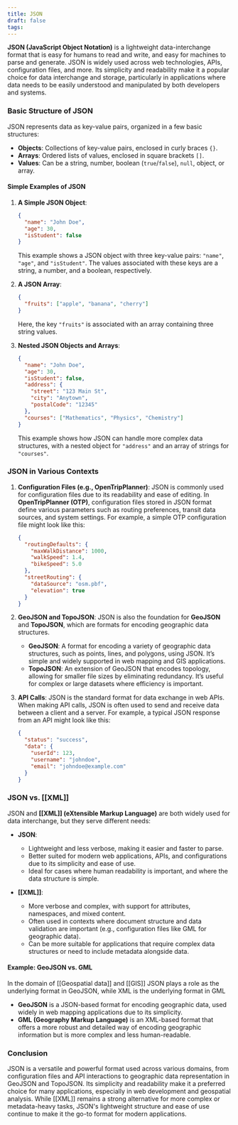 ```yaml
---
title: JSON
draft: false
tags:
---
```

**JSON (JavaScript Object Notation)** is a lightweight data-interchange format that is easy for humans to read and write, and easy for machines to parse and generate. JSON is widely used across web technologies, APIs, configuration files, and more. Its simplicity and readability make it a popular choice for data interchange and storage, particularly in applications where data needs to be easily understood and manipulated by both developers and systems.

### **Basic Structure of JSON**

JSON represents data as key-value pairs, organized in a few basic structures:
- **Objects**: Collections of key-value pairs, enclosed in curly braces `{}`.
- **Arrays**: Ordered lists of values, enclosed in square brackets `[]`.
- **Values**: Can be a string, number, boolean (`true`/`false`), `null`, object, or array.

#### **Simple Examples of JSON**

1. **A Simple JSON Object**:
   ```json
   {
     "name": "John Doe",
     "age": 30,
     "isStudent": false
   }
   ```
   This example shows a JSON object with three key-value pairs: `"name"`, `"age"`, and `"isStudent"`. The values associated with these keys are a string, a number, and a boolean, respectively.

2. **A JSON Array**:
   ```json
   {
     "fruits": ["apple", "banana", "cherry"]
   }
   ```
   Here, the key `"fruits"` is associated with an array containing three string values.

3. **Nested JSON Objects and Arrays**:
   ```json
   {
     "name": "John Doe",
     "age": 30,
     "isStudent": false,
     "address": {
       "street": "123 Main St",
       "city": "Anytown",
       "postalCode": "12345"
     },
     "courses": ["Mathematics", "Physics", "Chemistry"]
   }
   ```
   This example shows how JSON can handle more complex data structures, with a nested object for `"address"` and an array of strings for `"courses"`.

### **JSON in Various Contexts**

1. **Configuration Files (e.g., OpenTripPlanner)**:
   JSON is commonly used for configuration files due to its readability and ease of editing. In **OpenTripPlanner (OTP)**, configuration files stored in JSON format define various parameters such as routing preferences, transit data sources, and system settings. For example, a simple OTP configuration file might look like this:
   ```json
   {
     "routingDefaults": {
       "maxWalkDistance": 1000,
       "walkSpeed": 1.4,
       "bikeSpeed": 5.0
     },
     "streetRouting": {
       "dataSource": "osm.pbf",
       "elevation": true
     }
   }
   ```

2. **GeoJSON and TopoJSON**:
   JSON is also the foundation for **GeoJSON** and **TopoJSON**, which are formats for encoding geographic data structures.
   - **GeoJSON**: A format for encoding a variety of geographic data structures, such as points, lines, and polygons, using JSON. It’s simple and widely supported in web mapping and GIS applications.
   - **TopoJSON**: An extension of GeoJSON that encodes topology, allowing for smaller file sizes by eliminating redundancy. It’s useful for complex or large datasets where efficiency is important.

3. **API Calls**:
   JSON is the standard format for data exchange in web APIs. When making API calls, JSON is often used to send and receive data between a client and a server. For example, a typical JSON response from an API might look like this:
   ```json
   {
     "status": "success",
     "data": {
       "userId": 123,
       "username": "johndoe",
       "email": "johndoe@example.com"
     }
   }
   ```

### **JSON vs. [[XML]]**

JSON and **[[XML]] (eXtensible Markup Language)** are both widely used for data interchange, but they serve different needs:
- **JSON**: 
  - Lightweight and less verbose, making it easier and faster to parse.
  - Better suited for modern web applications, APIs, and configurations due to its simplicity and ease of use.
  - Ideal for cases where human readability is important, and where the data structure is simple.

- **[[XML]]**: 
  - More verbose and complex, with support for attributes, namespaces, and mixed content.
  - Often used in contexts where document structure and data validation are important (e.g., configuration files like GML for geographic data).
  - Can be more suitable for applications that require complex data structures or need to include metadata alongside data.

#### **Example: GeoJSON vs. GML**
In the domain of [[Geospatial data]] and [[GIS]] JSON plays a role as the underlying format in GeoJSON, while XML is the underlying format in GML
- **GeoJSON** is a JSON-based format for encoding geographic data, used widely in web mapping applications due to its simplicity.
- **GML (Geography Markup Language)** is an XML-based format that offers a more robust and detailed way of encoding geographic information but is more complex and less human-readable.

### **Conclusion**

JSON is a versatile and powerful format used across various domains, from configuration files and API interactions to geographic data representation in GeoJSON and TopoJSON. Its simplicity and readability make it a preferred choice for many applications, especially in web development and geospatial analysis. While [[XML]] remains a strong alternative for more complex or metadata-heavy tasks, JSON's lightweight structure and ease of use continue to make it the go-to format for modern applications.